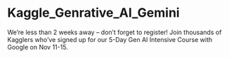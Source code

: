 # Kaggle_Genrative_AI_Gemini
We’re less than 2 weeks away – don’t forget to register! Join thousands of Kagglers who’ve signed up for our 5-Day Gen AI Intensive Course with Google on Nov 11-15. 
